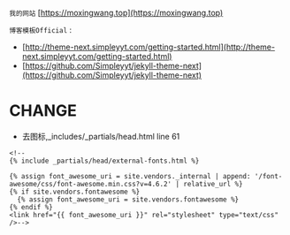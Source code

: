 `我的网站`
[https://moxingwang.top](https://moxingwang.top)

`博客模板Official` :
* [http://theme-next.simpleyyt.com/getting-started.html](http://theme-next.simpleyyt.com/getting-started.html)
* [https://github.com/Simpleyyt/jekyll-theme-next](https://github.com/Simpleyyt/jekyll-theme-next)








# CHANGE
* 去图标,_includes/_partials/head.html line 61

```$xslt
<!--
{% include _partials/head/external-fonts.html %}

{% assign font_awesome_uri = site.vendors._internal | append: '/font-awesome/css/font-awesome.min.css?v=4.6.2' | relative_url %}
{% if site.vendors.fontawesome %}
  {% assign font_awesome_uri = site.vendors.fontawesome %}
{% endif %}
<link href="{{ font_awesome_uri }}" rel="stylesheet" type="text/css" />-->
```
